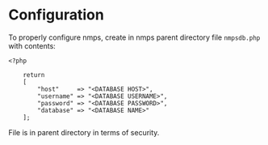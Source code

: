 # Configuration
To properly configure nmps, create in nmps parent directory file `nmpsdb.php` with contents:
```
<?php

    return
    [
        "host"     => "<DATABASE HOST>",
        "username" => "<DATABASE USERNAME>",
        "password" => "<DATABASE PASSWORD>",
        "database" => "<DATABASE NAME>"
    ];
```

File is in parent directory in terms of security.
